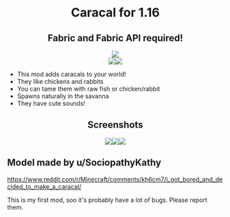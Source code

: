 <h1 align=center>Caracal for 1.16</h1>
<h2 align=center>Fabric and Fabric API required!</h2>
<p align=center><img src="https://badgen.net/github/release/aquupd/caracalmob"></br>
<img src="https://badgen.net/github/stars/aquupd/caracalmob"><img src="https://badgen.net/github/license/aquupd/caracalmob"></p>

- This mod adds caracals to your world!
- They like chickens and rabbits
- You can tame them with raw fish or chicken/rabbit 
- Spawns naturally in the savanna
- They have cute sounds!

<h2 align=center>Screenshots</h2>
<p align=center>
<img src="https://user-images.githubusercontent.com/47220198/119643949-0876c180-be25-11eb-871c-27dcaa305345.png"><img src="https://user-images.githubusercontent.com/47220198/119643955-090f5800-be25-11eb-9b05-8430156d8606.png"><img src="https://user-images.githubusercontent.com/47220198/119643959-09a7ee80-be25-11eb-9c2a-402053c5ac44.png">
</p>

## Model made by u/SociopathyKathy
https://www.reddit.com/r/Minecraft/comments/kh6cm7/i_got_bored_and_decided_to_make_a_caracal/


This is my first mod, soo it's probably have a lot of bugs. Please report them.
